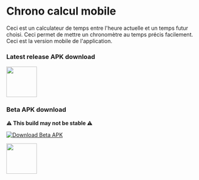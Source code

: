 # Chrono calcul mobile

Ceci est un calculateur de temps entre l'heure actuelle et un temps futur choisi. Ceci permet de mettre un chronomètre au temps précis facilement. Ceci est la version mobile de l'application.

### Latest release APK download

<a href="http://github.com/ilianoKokoro/chrono-calcul-mobile/releases/latest/download/ChronoCalcul.apk"><img src="https://i.postimg.cc/sxWv2J29/badge-github.png" height="80"></a>

### Beta APK download

**⚠️ This build may not be stable ⚠️**

[![Download Beta APK](https://github.com/Iliano101/chrono-calcul-mobile/actions/workflows/beta-build.yml/badge.svg?branch=prod)](https://nightly.link/Iliano101/chrono-calcul-mobile/workflows/beta-build/prod/release-build.zip)

<a href="https://nightly.link/ilianoKokoro/chrono-calcul-mobile/workflows/beta-build/prod/release-build.zip"><img src="https://i.postimg.cc/sxWv2J29/badge-github.png" height="80"></a>
